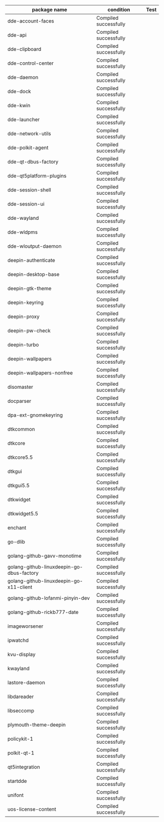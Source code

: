 | package name                              | condition             | Test |
| ----------------------------------------- | --------------------- | ---- |
| dde-account-faces                         | Compiled successfully |      |
| dde-api                                   | Compiled successfully |      |
| dde-clipboard                             | Compiled successfully |      |
| dde-control-center                        | Compiled successfully |      |
| dde-daemon                                | Compiled successfully |      |
| dde-dock                                  | Compiled successfully |      |
| dde-kwin                                  | Compiled successfully |      |
| dde-launcher                              | Compiled successfully |      |
| dde-network-utils                         | Compiled successfully |      |
| dde-polkit-agent                          | Compiled successfully |      |
| dde-qt-dbus-factory                       | Compiled successfully |      |
| dde-qt5platform-plugins                   | Compiled successfully |      |
| dde-session-shell                         | Compiled successfully |      |
| dde-session-ui                            | Compiled successfully |      |
| dde-wayland                               | Compiled successfully |      |
| dde-wldpms                                | Compiled successfully |      |
| dde-wloutput-daemon                       | Compiled successfully |      |
| deepin-authenticate                       | Compiled successfully |      |
| deepin-desktop-base                       | Compiled successfully |      |
| deepin-gtk-theme                          | Compiled successfully |      |
| deepin-keyring                            | Compiled successfully |      |
| deepin-proxy                              | Compiled successfully |      |
| deepin-pw-check                           | Compiled successfully |      |
| deepin-turbo                              | Compiled successfully |      |
| deepin-wallpapers                         | Compiled successfully |      |
| deepin-wallpapers-nonfree                 | Compiled successfully |      |
| disomaster                                | Compiled successfully |      |
| docparser                                 | Compiled successfully |      |
| dpa-ext-gnomekeyring                      | Compiled successfully |      |
| dtkcommon                                 | Compiled successfully |      |
| dtkcore                                   | Compiled successfully |      |
| dtkcore5.5                                | Compiled successfully |      |
| dtkgui                                    | Compiled successfully |      |
| dtkgui5.5                                 | Compiled successfully |      |
| dtkwidget                                 | Compiled successfully |      |
| dtkwidget5.5                              | Compiled successfully |      |
| enchant                                   | Compiled successfully |      |
| go-dlib                                   | Compiled successfully |      |
| golang-github-gavv-monotime               | Compiled successfully |      |
| golang-github-linuxdeepin-go-dbus-factory | Compiled successfully |      |
| golang-github-linuxdeepin-go-x11-client   | Compiled successfully |      |
| golang-github-lofanmi-pinyin-dev          | Compiled successfully |      |
| golang-github-rickb777-date               | Compiled successfully |      |
| imageworsener                             | Compiled successfully |      |
| ipwatchd                                  | Compiled successfully |      |
| kvu-display                               | Compiled successfully |      |
| kwayland                                  | Compiled successfully |      |
| lastore-daemon                            | Compiled successfully |      |
| libdareader                               | Compiled successfully |      |
| libseccomp                                | Compiled successfully |      |
| plymouth-theme-deepin                     | Compiled successfully |      |
| policykit-1                               | Compiled successfully |      |
| polkit-qt-1                               | Compiled successfully |      |
| qt5integration                            | Compiled successfully |      |
| startdde                                  | Compiled successfully |      |
| unifont                                   | Compiled successfully |      |
| uos-license-content                       | Compiled successfully |      |
